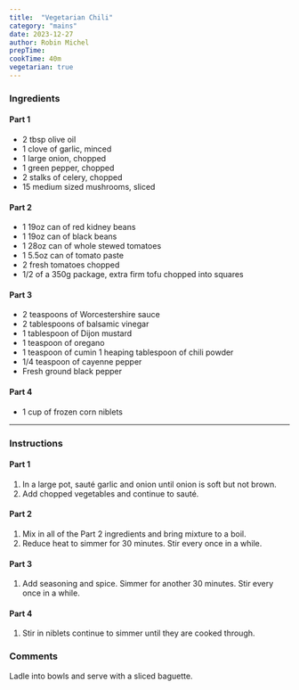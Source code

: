 ```yaml
---
title:  "Vegetarian Chili"
category: "mains"
date: 2023-12-27
author: Robin Michel
prepTime:
cookTime: 40m
vegetarian: true
---
```


### Ingredients

#### Part 1

- 2 tbsp olive oil
- 1 clove of garlic, minced
- 1 large onion, chopped
- 1 green pepper, chopped
- 2 stalks of celery, chopped
- 15 medium sized mushrooms, sliced

#### Part 2

- 1 19oz can of red kidney beans
- 1 19oz can of black beans
- 1 28oz can of whole stewed tomatoes
- 1 5.5oz can of tomato paste
- 2 fresh tomatoes chopped
- 1/2 of a 350g package, extra firm tofu chopped into squares

#### Part 3

- 2 teaspoons of Worcestershire sauce
- 2 tablespoons of balsamic vinegar
- 1 tablespoon of Dijon mustard
- 1 teaspoon of oregano
- 1 teaspoon of cumin 1 heaping tablespoon of chili powder
- 1/4 teaspoon of cayenne pepper
- Fresh ground black pepper

#### Part 4

- 1 cup of frozen corn niblets

---

### Instructions

#### Part 1

1. In a large pot, sauté garlic and onion until onion is soft but not brown.
2. Add chopped vegetables and continue to sauté.

#### Part 2

1. Mix in all of the Part 2 ingredients and bring mixture to a boil.
2. Reduce heat to simmer for 30 minutes. Stir every once in a while.

#### Part 3

1. Add seasoning and spice. Simmer for another 30 minutes.  Stir every once in a while.

#### Part 4

1. Stir in niblets continue to simmer until they are cooked through.

### Comments

Ladle into bowls and serve with a sliced baguette.
